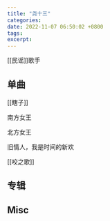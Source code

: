 ```yaml
---
title: "尧十三"
categories: 
date: 2022-11-07 06:50:02 +0800
tags: 
excerpt: 
---
```


[[民谣]]歌手


## 单曲

[[瞎子]]

南方女王

北方女王

旧情人，我是时间的新欢

[[咬之歌]]

## 专辑



## Misc


